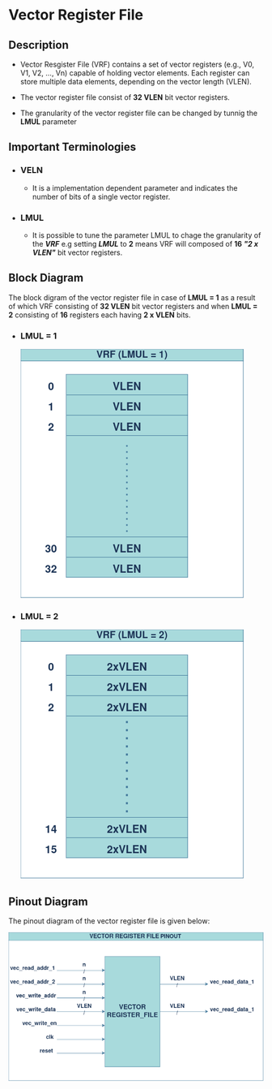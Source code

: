 # Vector Register File 

## Description

- Vector Resgister File (VRF) contains a set of vector registers (e.g., V0, V1, V2, ..., Vn) capable of holding vector elements. Each register can store multiple data elements, depending on the vector length (VLEN).

- The vector register file consist of **32 VLEN** bit vector registers.
- The granularity of the vector register file can be changed by tunnig the **LMUL** parameter

## Important Terminologies 

- ###  VELN
    - It is a implementation dependent parameter and indicates the number of bits of a single vector register.

- ### LMUL 
    - It is possible to tune the parameter LMUL to chage the granularity of the ***VRF*** e.g  setting ***LMUL*** to **2** means VRF will composed of  **16** ***"2 x VLEN"*** bit vector registers.

## Block Diagram 
The block digram of the vector register file in case of **LMUL = 1** as a result of which VRF consisting of **32 VLEN** bit vector registers and when **LMUL = 2** consisting of **16**  registers each having **2 x VLEN** bits.       

- ### LMUL = 1

    ![VRF_LMUL_1](/docs/regfile_docs/VRF_LMUL_1.png)
- ### LMUL = 2
    ![VRF_LMUL_2](/docs/regfile_docs/VRF_LMUL_2_.drawio.png)

## Pinout Diagram 
The pinout diagram of the vector register file is given below:

![VRF_Pinout](/docs/regfile_docs/vec_regfile_pinout.drawio.png)